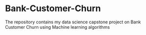 # Bank-Customer-Churn
The repository contains my data science capstone project on Bank Customer Churn using Machine learning algorithms
